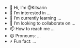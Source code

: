 - 👋 Hi, I’m @Kitsarin
- 👀 I’m interested in ...
- 🌱 I’m currently learning ...
- 💞️ I’m looking to collaborate on ...
- 📫 How to reach me ...
- 😄 Pronouns: ...
- ⚡ Fun fact: ...

<!---
Kitsarin/Kitsarin is a ✨ special ✨ repository because its `README.md` (this file) appears on your GitHub profile.
You can click the Preview link to take a look at your changes.
--->
